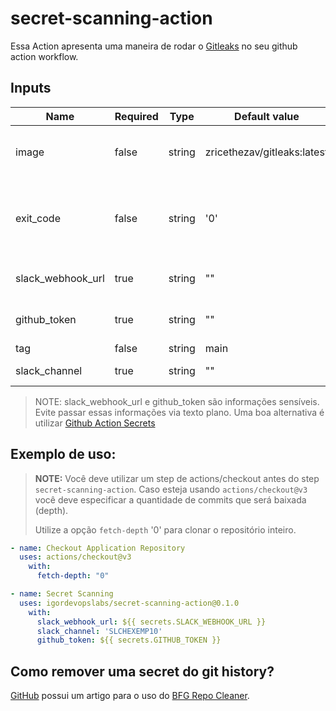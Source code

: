 # secret-scanning-action

Essa Action apresenta uma maneira de rodar o [Gitleaks](https://github.com/zricethezav/gitleaks) no seu github action workflow.


## Inputs

| Name          | Required | Type   | Default value                    | Description                                              |
| ------------- | -------- | ------ | -------------------------------- | -------------------------------------------------------- |
| image        | false    | string | zricethezav/gitleaks:latest                | The docker image to run gitleaks scan.           |
| exit_code        | false    | string | '0'  | If different from 0, the job will be break if a leak were found.         |
| slack_webhook_url | true    | string |        ""                      | The URL of Slack Webhook.                     |
| github_token        | true    | string   |    ""                         | GitHub Token for API calls. |
| tag        | false    | string   | main                             | Deploy tag.               |
| slack_channel          | true    | string   | ""                             | slack channel id.                                 |

> NOTE: slack_webhook_url e github_token são informações sensíveis. Evite passar essas informações via texto plano. Uma boa alternativa é utilizar [Github Action Secrets](https://docs.github.com/en/rest/actions/secrets)


## Exemplo de uso:

> **NOTE:** Você deve utilizar um step de actions/checkout antes do step `secret-scanning-action`. Caso esteja usando `actions/checkout@v3` você deve especificar a quantidade de commits que será baixada (depth).
>
> Utilize a opção `fetch-depth` '0' para clonar o repositório inteiro. 

```yaml
- name: Checkout Application Repository
  uses: actions/checkout@v3
    with:
      fetch-depth: "0"

- name: Secret Scanning
  uses: igordevopslabs/secret-scanning-action@0.1.0
    with:
      slack_webhook_url: ${{ secrets.SLACK_WEBHOOK_URL }}
      slack_channel: 'SLCHEXEMP10'
      github_token: ${{ secrets.GITHUB_TOKEN }}
```

## Como remover uma secret do git history?

[GitHub](https://docs.github.com/en/authentication/keeping-your-account-and-data-secure/removing-sensitive-data-from-a-repository) possui um artigo para o uso do [BFG Repo Cleaner](https://rtyley.github.io/bfg-repo-cleaner/).